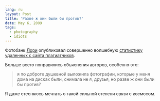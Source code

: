 ```yaml
---
lang: ru
layout: Post
title: 'Разве ж они были бы против?'
date: May 6, 2009
tags:
  - photography
  - idiots
---
```


Фотобанк [Лори](http://lori.ru/?ref=599 'Фотобанк Лори') опубликовал совершенно волшебную [статистику удаленных с сайта плагиатчиков](http://lori-fotobank.livejournal.com/13236.html 'Лори — статистика удаленных с сайта плагиатчиков').

Больше всего понравились объяснения авторов, особенно это:

> я по доброте душевной выложила фотографии, которые у меня дома на дисках были, снимала не я, друзья, но разве ж они были бы против?

Я даже стесняюсь мечтать о такой сильной степени связи с космосом.
